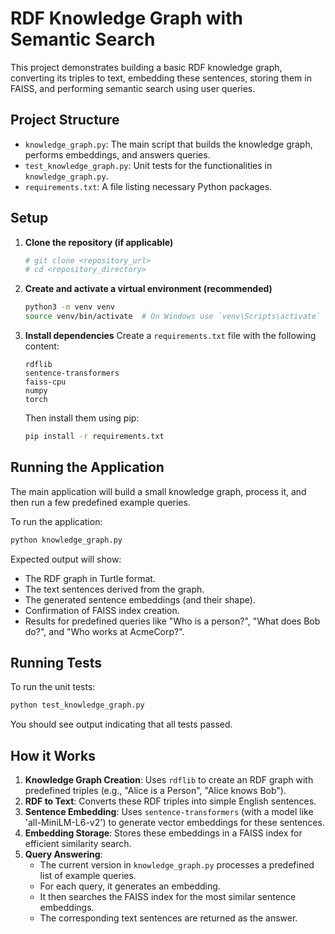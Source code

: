 # RDF Knowledge Graph with Semantic Search

This project demonstrates building a basic RDF knowledge graph, converting its triples to text, embedding these sentences, storing them in FAISS, and performing semantic search using user queries.

## Project Structure

- `knowledge_graph.py`: The main script that builds the knowledge graph, performs embeddings, and answers queries.
- `test_knowledge_graph.py`: Unit tests for the functionalities in `knowledge_graph.py`.
- `requirements.txt`: A file listing necessary Python packages.

## Setup

1.  **Clone the repository (if applicable)**
    ```bash
    # git clone <repository_url>
    # cd <repository_directory>
    ```

2.  **Create and activate a virtual environment (recommended)**
    ```bash
    python3 -m venv venv
    source venv/bin/activate  # On Windows use `venv\Scripts\activate`
    ```

3.  **Install dependencies**
    Create a `requirements.txt` file with the following content:
    ```
    rdflib
    sentence-transformers
    faiss-cpu
    numpy
    torch
    ```
    Then install them using pip:
    ```bash
    pip install -r requirements.txt
    ```

## Running the Application

The main application will build a small knowledge graph, process it, and then run a few predefined example queries.

To run the application:
```bash
python knowledge_graph.py
```

Expected output will show:
- The RDF graph in Turtle format.
- The text sentences derived from the graph.
- The generated sentence embeddings (and their shape).
- Confirmation of FAISS index creation.
- Results for predefined queries like "Who is a person?", "What does Bob do?", and "Who works at AcmeCorp?".

## Running Tests

To run the unit tests:
```bash
python test_knowledge_graph.py
```
You should see output indicating that all tests passed.

## How it Works

1.  **Knowledge Graph Creation**: Uses `rdflib` to create an RDF graph with predefined triples (e.g., "Alice is a Person", "Alice knows Bob").
2.  **RDF to Text**: Converts these RDF triples into simple English sentences.
3.  **Sentence Embedding**: Uses `sentence-transformers` (with a model like 'all-MiniLM-L6-v2') to generate vector embeddings for these sentences.
4.  **Embedding Storage**: Stores these embeddings in a FAISS index for efficient similarity search.
5.  **Query Answering**:
    - The current version in `knowledge_graph.py` processes a predefined list of example queries.
    - For each query, it generates an embedding.
    - It then searches the FAISS index for the most similar sentence embeddings.
    - The corresponding text sentences are returned as the answer.
